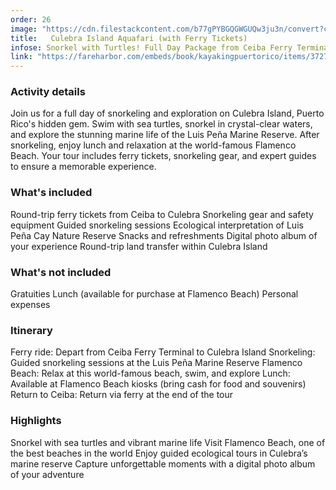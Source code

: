 ```yaml
---
order: 26
image: "https://cdn.filestackcontent.com/b77gPYBGQGWGUQw3ju3n/convert?cache=true&compress=true&quality=90&w=1000&fit=max"
title:   Culebra Island Aquafari (with Ferry Tickets)
infose: Snorkel with Turtles! Full Day Package from Ceiba Ferry Terminal
link: "https://fareharbor.com/embeds/book/kayakingpuertorico/items/3727/calendar/2025/10/?asn=fhdn&asn-ref=turisteandoenpuertorico&ref=turisteandoenpuertorico&marketplace=yes&flow=no&full-items=yes"
---
```


### Activity details
Join us for a full day of snorkeling and exploration on Culebra Island, Puerto Rico's hidden gem. Swim with sea turtles, snorkel in crystal-clear waters, and explore the stunning marine life of the Luis Peña Marine Reserve. After snorkeling, enjoy lunch and relaxation at the world-famous Flamenco Beach. Your tour includes ferry tickets, snorkeling gear, and expert guides to ensure a memorable experience.

### What's included
Round-trip ferry tickets from Ceiba to Culebra
Snorkeling gear and safety equipment
Guided snorkeling sessions
Ecological interpretation of Luis Peña Cay Nature Reserve
Snacks and refreshments
Digital photo album of your experience
Round-trip land transfer within Culebra Island
### What's not included
Gratuities
Lunch (available for purchase at Flamenco Beach)
Personal expenses
### Itinerary
Ferry ride: Depart from Ceiba Ferry Terminal to Culebra Island
Snorkeling: Guided snorkeling sessions at the Luis Peña Marine Reserve
Flamenco Beach: Relax at this world-famous beach, swim, and explore
Lunch: Available at Flamenco Beach kiosks (bring cash for food and souvenirs)
Return to Ceiba: Return via ferry at the end of the tour
### Highlights
Snorkel with sea turtles and vibrant marine life
Visit Flamenco Beach, one of the best beaches in the world
Enjoy guided ecological tours in Culebra’s marine reserve
Capture unforgettable moments with a digital photo album of your adventure